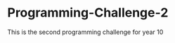 Programming-Challenge-2
=======================

This is the second programming challenge for year 10
